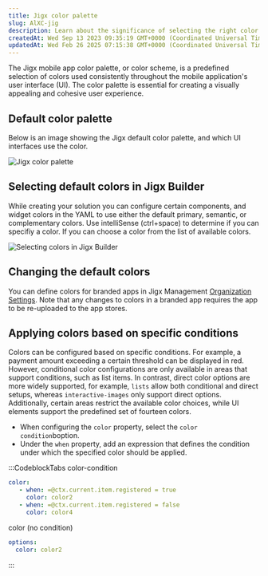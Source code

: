 ```yaml
---
title: Jigx color palette
slug: AlXC-jig
description: Learn about the significance of selecting the right color palette in the Jigx mobile app, enhancing its user interface. Discover the default color palette visually and how users can easily choose default colors through JigxBuilder. Gain insight on changin
createdAt: Wed Sep 13 2023 09:35:19 GMT+0000 (Coordinated Universal Time)
updatedAt: Wed Feb 26 2025 07:15:38 GMT+0000 (Coordinated Universal Time)
---
```


The Jigx mobile app color palette, or color scheme, is a predefined selection of colors used consistently throughout the mobile application's user interface (UI). The color palette is essential for creating a visually appealing and cohesive user experience.&#x20;

## Default color palette

Below is an image showing the Jigx default color palette, and which UI interfaces use the color.

![Jigx color palette](https://archbee-image-uploads.s3.amazonaws.com/0TQnKgJpsWhT3gQzQOhdY-XY2wHDc9hppM5cFpNjaXn-20250226-071535.png "Jigx color palette")

## Selecting default colors in Jigx Builder

While creating your solution you can configure certain components, and widget colors in the YAML to use either the default primary, semantic, or complementary colors. Use intelliSense (ctrl+space) to determine if you can specifiy a color. If you can choose a color from the list of available colors.

![Selecting colors in Jigx Builder](https://archbee-image-uploads.s3.amazonaws.com/x7vdIDH6-ScTprfmi2XXX/YIX7ZpFqH3NJVIlDexv82_yamlcolorfinal.gif "Selecting colors in Jigx Builder")

## Changing the default colors

You can define colors for branded apps in Jigx Management [Organization Settings](<./../Administration/Organization Settings.md>). Note that any changes to colors in a branded app requires the app to be re-uploaded to the app stores.

## Applying colors based on specific conditions

Colors can be configured based on specific conditions. For example, a payment amount exceeding a certain threshold can be displayed in red. However, conditional color configurations are only available in areas that support conditions, such as list items. In contrast, direct color options are more widely supported, for example, `lists` allow both conditional and direct setups, whereas `interactive-images` only support direct options. Additionally, certain areas restrict the available color choices, while UI elements support the predefined set of fourteen colors.

- When configuring the `color` property, select the `color condition`boption.
- Under the `when` property, add an expression that defines the condition under which the specified color should be applied.

:::CodeblockTabs
color-condition

```yaml
color:
   - when: =@ctx.current.item.registered = true 
     color: color2
   - when: =@ctx.current.item.registered = false
     color: color4          
```

color (no condition)

```yaml
options:
  color: color2
```
:::

